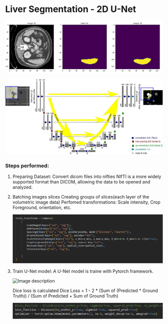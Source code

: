 # Liver Segmentation - 2D U-Net

![Image description](img\seg.png)

![Image description](img\unet.png)


### Steps performed:

1. Preparing Dataset:
   Convert dicom files into nifties
   NIfTI is a more widely supported format than DICOM, allowing the data to be opened and analyzed.

2. Batching images silces
   Creating groups of slices(each layer of the volumetric image data)
   Perfomed transformations: Scale intensity, Crop Foreground, orientation, etc.

   ![Image description](img\trans.png)

3. Train U-Net model:
   A U-Net model is traine with Pytorch framework.

   ![Image description](E:\Hitesh\Univ\img\model.png)

   Dice loss is calculated
   Dice Loss = 1 - 2 * (Sum of (Predicted * Ground Truth)) / (Sum of Predicted + Sum of Ground Truth)
   
   ![Image description](img\dice_loss.png)

